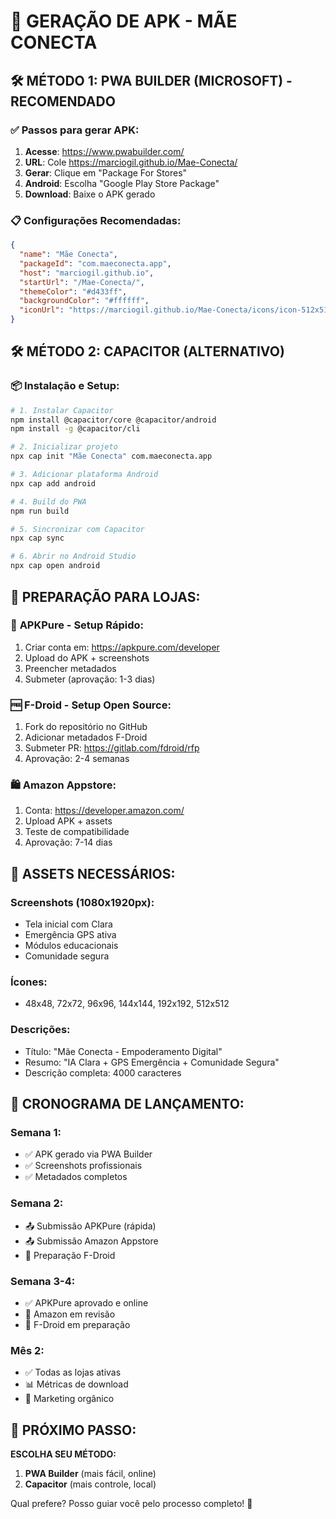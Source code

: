 # 📱 GERAÇÃO DE APK - MÃE CONECTA

## 🛠️ MÉTODO 1: PWA BUILDER (MICROSOFT) - RECOMENDADO

### ✅ **Passos para gerar APK:**

1. **Acesse**: https://www.pwabuilder.com/
2. **URL**: Cole https://marciogil.github.io/Mae-Conecta/
3. **Gerar**: Clique em "Package For Stores"
4. **Android**: Escolha "Google Play Store Package"
5. **Download**: Baixe o APK gerado

### 📋 **Configurações Recomendadas:**

```json
{
  "name": "Mãe Conecta",
  "packageId": "com.maeconecta.app",
  "host": "marciogil.github.io",
  "startUrl": "/Mae-Conecta/",
  "themeColor": "#d433ff",
  "backgroundColor": "#ffffff",
  "iconUrl": "https://marciogil.github.io/Mae-Conecta/icons/icon-512x512.png"
}
```

## 🛠️ MÉTODO 2: CAPACITOR (ALTERNATIVO)

### 📦 **Instalação e Setup:**

```bash
# 1. Instalar Capacitor
npm install @capacitor/core @capacitor/android
npm install -g @capacitor/cli

# 2. Inicializar projeto
npx cap init "Mãe Conecta" com.maeconecta.app

# 3. Adicionar plataforma Android
npx cap add android

# 4. Build do PWA
npm run build

# 5. Sincronizar com Capacitor
npx cap sync

# 6. Abrir no Android Studio
npx cap open android
```

## 🏪 **PREPARAÇÃO PARA LOJAS:**

### 📱 **APKPure - Setup Rápido:**
1. Criar conta em: https://apkpure.com/developer
2. Upload do APK + screenshots
3. Preencher metadados
4. Submeter (aprovação: 1-3 dias)

### 🆓 **F-Droid - Setup Open Source:**
1. Fork do repositório no GitHub
2. Adicionar metadados F-Droid
3. Submeter PR: https://gitlab.com/fdroid/rfp
4. Aprovação: 2-4 semanas

### 🛍️ **Amazon Appstore:**
1. Conta: https://developer.amazon.com/
2. Upload APK + assets
3. Teste de compatibilidade
4. Aprovação: 7-14 dias

## 📸 **ASSETS NECESSÁRIOS:**

### **Screenshots (1080x1920px):**
- Tela inicial com Clara
- Emergência GPS ativa
- Módulos educacionais
- Comunidade segura

### **Ícones:**
- 48x48, 72x72, 96x96, 144x144, 192x192, 512x512

### **Descrições:**
- Título: "Mãe Conecta - Empoderamento Digital"
- Resumo: "IA Clara + GPS Emergência + Comunidade Segura"
- Descrição completa: 4000 caracteres

## 🚀 **CRONOGRAMA DE LANÇAMENTO:**

### **Semana 1:**
- ✅ APK gerado via PWA Builder
- ✅ Screenshots profissionais
- ✅ Metadados completos

### **Semana 2:**
- 📤 Submissão APKPure (rápida)
- 📤 Submissão Amazon Appstore
- 📝 Preparação F-Droid

### **Semana 3-4:**
- ✅ APKPure aprovado e online
- 🔄 Amazon em revisão
- 📝 F-Droid em preparação

### **Mês 2:**
- ✅ Todas as lojas ativas
- 📊 Métricas de download
- 🚀 Marketing orgânico

## 🎯 **PRÓXIMO PASSO:**

**ESCOLHA SEU MÉTODO:**
1. **PWA Builder** (mais fácil, online)
2. **Capacitor** (mais controle, local)

Qual prefere? Posso guiar você pelo processo completo! 🚀
